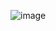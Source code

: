 ![image](https://user-images.githubusercontent.com/42468349/236140599-6a0871ea-cf21-45e6-a4eb-7a602050c6c9.png)
